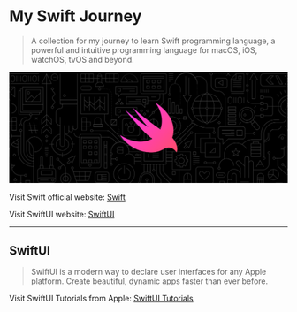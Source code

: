 # My Swift Journey

> A collection for my journey to learn Swift programming language, a powerful and intuitive programming language for macOS, iOS, watchOS, tvOS and beyond.

![My Swift Journey](./MySwiftJourneyCover.png "My Swift Journey")

Visit Swift official website: [Swift](https://developer.apple.com/swift/)

Visit SwiftUI website: [SwiftUI](https://developer.apple.com/xcode/swiftui/)

---

## SwiftUI

> SwiftUI is a modern way to declare user interfaces for any Apple platform. Create beautiful, dynamic apps faster than ever before.

Visit SwiftUI Tutorials from Apple: [SwiftUI Tutorials](https://developer.apple.com/tutorials/swiftui)
